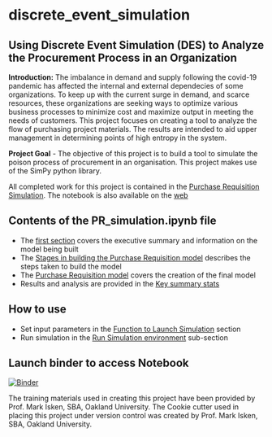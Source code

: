 # discrete_event_simulation

## Using Discrete Event Simulation (DES) to Analyze the Procurement Process in an Organization
**Introduction:** The imbalance in demand and supply following the covid-19 pandemic has affected the internal and external dependecies of some organizations. To keep up with the current surge in demand, and scarce resources, these organizations are seeking ways to optimize various business processes to minimize cost and maximize output in meeting the needs of customers. This project focuses on creating a tool to analyze the flow of purchasing project materials. The results are intended to aid upper management in determining points of high entropy in the system.

**Project Goal** - The objective of this project is to build a tool to simulate the poison process of procurement in an organisation. This project makes use of the SimPy python library.

All completed work for this project is contained in the [Purchase Requisition Simulation](PR_simulation.ipynb). The notebook is also available on the [web](https://mybinder.org/v2/gh/OsarodionOdion/DES_model/HEAD)

Contents of the PR_simulation.ipynb file
-------------------------------------------

* The [first section](PR_simulation.ipynb# "Using Discrete Event Simulation to help plan purchasing in an organisation") covers the executive summary and information on the model being built
* The [Stages in building the Purchase Requisition model](PR_simulation.ipynb## "Stages in building the Purchase Requisition model") describes the steps taken to build the model
* The [Purchase Requisition model](PR_simulation.ipynb## "The Purchase Requisition model") covers the creation of the final model
* Results and analysis are provided in the [Key summary stats](PR_simulation.ipynb## "Key summary stats")

How to use
-----------
* Set input parameters in the [Function to Launch Simulation](PR_simulation.ipynb# "Function to Launch Simulation") section 
* Run simulation in the [Run Simulation environment](PR_simulation.ipynb## "Run Simulation environment") sub-section

Launch binder to access Notebook
------------------------------------
[![Binder](https://mybinder.org/badge_logo.svg)](https://mybinder.org/v2/gh/OsarodionOdion/DES_model/HEAD)

The training materials used in creating this project have been provided by Prof. Mark Isken, SBA, Oakland University.
The Cookie cutter used in placing this project under version control was created by Prof. Mark Isken, SBA, Oakland University.

